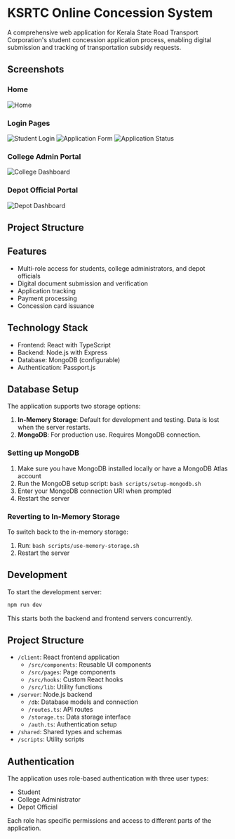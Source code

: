 # KSRTC Online Concession System

A comprehensive web application for Kerala State Road Transport Corporation's student concession application process, enabling digital submission and tracking of transportation subsidy requests.

## Screenshots
### Home
![Home](images/home.jpeg)

### Login Pages
![Student Login](images/Login_page.jpeg)
![Application Form](images/students_registeration_form.jpeg)
![Application Status](images/Student_panel.jpeg)

### College Admin Portal
![College Dashboard](images/college_admin_dashboard.jpeg)

### Depot Official Portal
![Depot Dashboard](images/ksrtc_dashboard.jpeg)


## Project Structure

## Features

- Multi-role access for students, college administrators, and depot officials
- Digital document submission and verification
- Application tracking
- Payment processing
- Concession card issuance

## Technology Stack

- Frontend: React with TypeScript
- Backend: Node.js with Express
- Database: MongoDB (configurable)
- Authentication: Passport.js

## Database Setup

The application supports two storage options:

1. **In-Memory Storage**: Default for development and testing. Data is lost when the server restarts.
2. **MongoDB**: For production use. Requires MongoDB connection.

### Setting up MongoDB

1. Make sure you have MongoDB installed locally or have a MongoDB Atlas account
2. Run the MongoDB setup script: `bash scripts/setup-mongodb.sh`
3. Enter your MongoDB connection URI when prompted
4. Restart the server

### Reverting to In-Memory Storage

To switch back to the in-memory storage:

1. Run: `bash scripts/use-memory-storage.sh`
2. Restart the server

## Development

To start the development server:

```bash
npm run dev
```

This starts both the backend and frontend servers concurrently.

## Project Structure

- `/client`: React frontend application
  - `/src/components`: Reusable UI components
  - `/src/pages`: Page components
  - `/src/hooks`: Custom React hooks
  - `/src/lib`: Utility functions
- `/server`: Node.js backend
  - `/db`: Database models and connection
  - `/routes.ts`: API routes
  - `/storage.ts`: Data storage interface
  - `/auth.ts`: Authentication setup
- `/shared`: Shared types and schemas
- `/scripts`: Utility scripts

## Authentication

The application uses role-based authentication with three user types:
- Student
- College Administrator
- Depot Official

Each role has specific permissions and access to different parts of the application.
